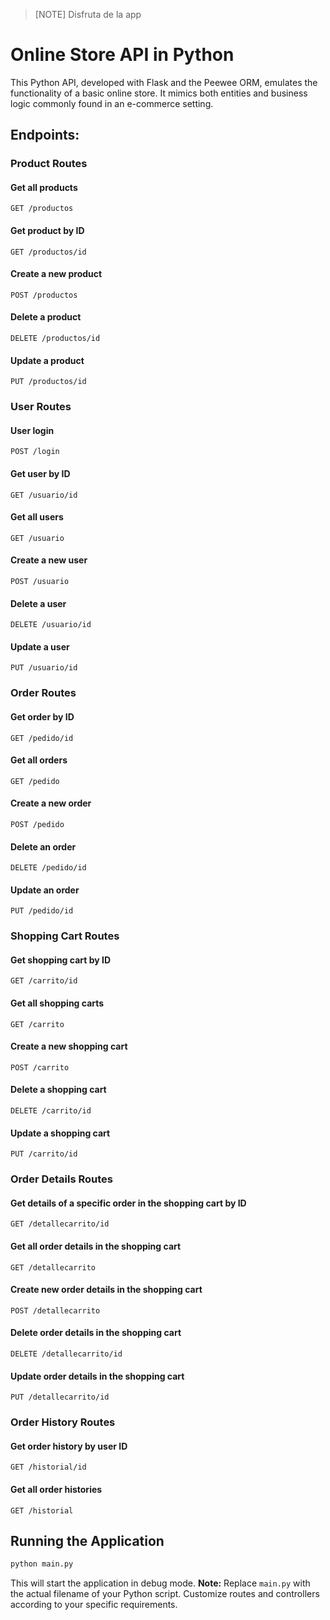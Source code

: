 >[NOTE]
>Disfruta de la app

# Online Store API in Python

This Python API, developed with Flask and the Peewee ORM, emulates the functionality of a basic online store. It mimics both entities and business logic commonly found in an e-commerce setting.

## Endpoints:

### Product Routes

#### Get all products
```http
GET /productos
```

#### Get product by ID
```http
GET /productos/id
```

#### Create a new product
```http
POST /productos
```

#### Delete a product
```http
DELETE /productos/id
```

#### Update a product
```http
PUT /productos/id
```

### User Routes

#### User login
```http
POST /login
```

#### Get user by ID
```http
GET /usuario/id
```

#### Get all users
```http
GET /usuario
```

#### Create a new user
```http
POST /usuario
```

#### Delete a user
```http
DELETE /usuario/id
```

#### Update a user
```http
PUT /usuario/id
```

### Order Routes

#### Get order by ID
```http
GET /pedido/id
```

#### Get all orders
```http
GET /pedido
```

#### Create a new order
```http
POST /pedido
```

#### Delete an order
```http
DELETE /pedido/id
```

#### Update an order
```http
PUT /pedido/id
```

### Shopping Cart Routes

#### Get shopping cart by ID
```http
GET /carrito/id
```

#### Get all shopping carts
```http
GET /carrito
```

#### Create a new shopping cart
```http
POST /carrito
```

#### Delete a shopping cart
```http
DELETE /carrito/id
```

#### Update a shopping cart
```http
PUT /carrito/id
```

### Order Details Routes

#### Get details of a specific order in the shopping cart by ID
```http
GET /detallecarrito/id
```

#### Get all order details in the shopping cart
```http
GET /detallecarrito
```

#### Create new order details in the shopping cart
```http
POST /detallecarrito
```

#### Delete order details in the shopping cart
```http
DELETE /detallecarrito/id
```

#### Update order details in the shopping cart
```http
PUT /detallecarrito/id
```

### Order History Routes

#### Get order history by user ID
```http
GET /historial/id
```

#### Get all order histories
```http
GET /historial
```

## Running the Application
```bash
python main.py
```

This will start the application in debug mode. **Note:** Replace `main.py` with the actual filename of your Python script. Customize routes and controllers according to your specific requirements.
